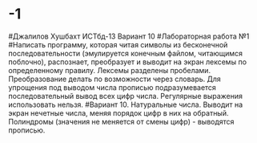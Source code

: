 # -1
#Джалилов Хушбахт ИСТбд-13 Вариант 10
#Лабораторная работа №1
#Написать программу, которая читая символы из бесконечной последовательности (эмулируется конечным файлом, читающимся поблочно), распознает, преобразует и выводит на экран лексемы по определенному правилу. Лексемы разделены пробелами. Преобразование делать по возможности через словарь. Для упрощения под выводом числа прописью подразумевается последовательный вывод всех цифр числа. Регулярные выражения использовать нельзя.
#Вариант 10.
Натуральные числа. Выводит на экран нечетные числа, меняя порядок цифр в них на обратный. Полиндромы (значения не меняется от смены цифр) - выводятся прописью.

